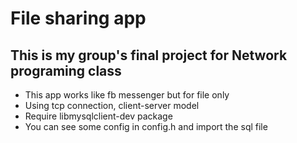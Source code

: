 # File sharing app

## This is my group's final project for Network programing class

- This app works like fb messenger but for file only
- Using tcp connection, client-server model
- Require libmysqlclient-dev package
- You can see some config in config.h and import the sql file